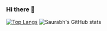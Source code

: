 ### Hi there 👋
[![Top Langs](https://github-readme-stats.vercel.app/api/top-langs/?username=saurabhkr99&layout=compact)](https://github.com/anuraghazra/github-readme-stats)
![Saurabh's GitHub stats](https://github-readme-stats.vercel.app/api?username=saurabhkr99&show_icons=true&theme=radical)
